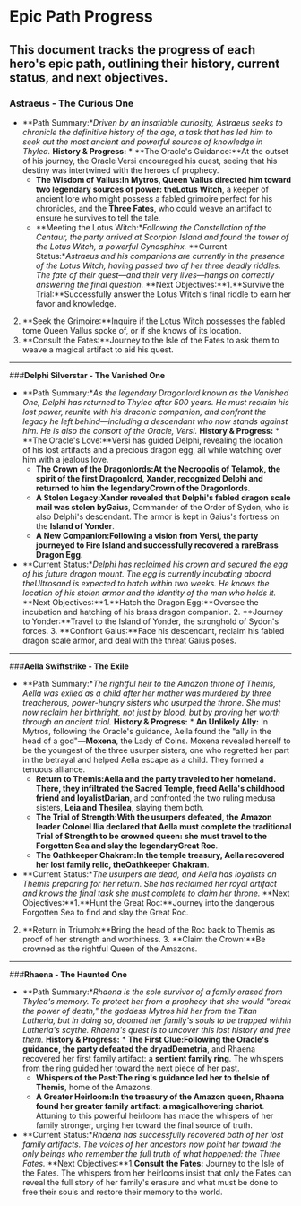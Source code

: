 # Epic Path Progress

This document tracks the progress of each hero's epic path, outlining their history, current status,
and next objectives.
---

### **Astraeus - The Curious One**

* **Path Summary:**Driven by an insatiable curiosity, Astraeus seeks to chronicle the definitive history of the age, a task that has led him to seek out the most ancient and powerful sources of knowledge in Thylea.* **History & Progress:** * **The Oracle's Guidance:**At the outset of his journey, the Oracle Versi encouraged his quest, seeing that his destiny was intertwined with the heroes of prophecy.
   * **The Wisdom of Vallus:**In Mytros, Queen Vallus directed him toward two legendary sources of power: the**Lotus Witch**, a keeper of ancient lore who might possess a fabled grimoire perfect for his chronicles, and the **Three Fates**, who could weave an artifact to ensure he survives to tell the tale.
    * **Meeting the Lotus Witch:**Following the Constellation of the Centaur, the party arrived at Scorpion Island and found the tower of the Lotus Witch, a powerful Gynosphinx.* **Current Status:**Astraeus and his companions are currently in the presence of the Lotus Witch, having passed two of her three deadly riddles. The fate of their quest—and their very lives—hangs on correctly answering the final question.* **Next Objectives:**1.**Survive the Trial:**Successfully answer the Lotus Witch's final riddle to earn her favor and knowledge.
2. **Seek the Grimoire:**Inquire if the Lotus Witch possesses the fabled tome Queen Vallus spoke of,
or if she knows of its location.
3. **Consult the Fates:**Journey to the Isle of the Fates to ask them to weave a magical artifact to
aid his quest.
---

###**Delphi Silverstar - The Vanished One**

* **Path Summary:**As the legendary Dragonlord known as the Vanished One, Delphi has returned to Thylea after 500 years. He must reclaim his lost power, reunite with his draconic companion, and confront the legacy he left behind—including a descendant who now stands against him. He is also the consort of the Oracle, Versi.* **History & Progress:** * **The Oracle's Love:**Versi has guided Delphi, revealing the location of his lost artifacts and a precious dragon egg, all while watching over him with a jealous love.
   * **The Crown of the Dragonlords:**At the Necropolis of Telamok, the spirit of the first Dragonlord, Xander, recognized Delphi and returned to him the legendary**Crown of the Dragonlords**.
    * **A Stolen Legacy:**Xander revealed that Delphi's fabled dragon scale mail was stolen by**Gaius**, Commander of the Order of Sydon, who is also Delphi's descendant. The armor is kept in Gaius's fortress on the **Island of Yonder**.
    * **A New Companion:**Following a vision from Versi, the party journeyed to Fire Island and successfully recovered a rare**Brass Dragon Egg**.
* **Current Status:**Delphi has reclaimed his crown and secured the egg of his future dragon mount. The egg is currently incubating aboard the*Ultros*and is expected to hatch within two weeks. He knows the location of his stolen armor and the identity of the man who holds it.* **Next Objectives:**1.**Hatch the Dragon Egg:**Oversee the incubation and hatching of his brass dragon companion.
    2. **Journey to Yonder:**Travel to the Island of Yonder, the stronghold of Sydon's forces.
    3. **Confront Gaius:**Face his descendant, reclaim his fabled dragon scale armor,
and deal with the threat Gaius poses.
---

###**Aella Swiftstrike - The Exile**

* **Path Summary:**The rightful heir to the Amazon throne of Themis, Aella was exiled as a child after her mother was murdered by three treacherous, power-hungry sisters who usurped the throne. She must now reclaim her birthright, not just by blood, but by proving her worth through an ancient trial.* **History & Progress:** * **An Unlikely Ally:** In Mytros, following the Oracle's guidance, Aella found the "ally in the head of a god"—**Moxena**, the Lady of Coins. Moxena revealed herself to be the youngest of the three usurper sisters, one who regretted her part in the betrayal and helped Aella escape as a child. They formed a tenuous alliance.
    * **Return to Themis:**Aella and the party traveled to her homeland. There, they infiltrated the Sacred Temple, freed Aella's childhood friend and loyalist**Darian**, and confronted the two ruling medusa sisters, **Leia and Thesilea**, slaying them both.
    * **The Trial of Strength:**With the usurpers defeated, the Amazon leader Colonel Ilia declared that Aella must complete the traditional Trial of Strength to be crowned queen: she must travel to the Forgotten Sea and slay the legendary**Great Roc**.
    * **The Oathkeeper Chakram:**In the temple treasury, Aella recovered her lost family relic, the**Oathkeeper Chakram**.
* **Current Status:**The usurpers are dead, and Aella has loyalists on Themis preparing for her return. She has reclaimed her royal artifact and knows the final task she must complete to claim her throne.* **Next Objectives:**1.**Hunt the Great Roc:**Journey into the dangerous Forgotten Sea to find and slay the Great Roc.
2. **Return in Triumph:**Bring the head of the Roc back to Themis as proof of her strength and
worthiness.
    3. **Claim the Crown:**Be crowned as the rightful Queen of the Amazons.
---

###**Rhaena - The Haunted One**

* **Path Summary:**Rhaena is the sole survivor of a family erased from Thylea's memory. To protect her from a prophecy that she would "break the power of death," the goddess Mytros hid her from the Titan Lutheria, but in doing so, doomed her family's souls to be trapped within Lutheria's scythe. Rhaena's quest is to uncover this lost history and free them.* **History & Progress:** * **The First Clue:**Following the Oracle's guidance, the party defeated the dryad**Demetria**, and Rhaena recovered her first family artifact: a **sentient family ring**. The whispers from the ring guided her toward the next piece of her past.
    * **Whispers of the Past:**The ring's guidance led her to the**Isle of Themis**, home of the Amazons.
    * **A Greater Heirloom:**In the treasury of the Amazon queen, Rhaena found her greater family artifact: a magical**hovering chariot**. Attuning to this powerful heirloom has made the whispers of her family stronger, urging her toward the final source of truth.
* **Current Status:**Rhaena has successfully recovered both of her lost family artifacts. The voices of her ancestors now point her toward the only beings who remember the full truth of what happened: the Three Fates.* **Next Objectives:**1.**Consult the Fates:** Journey to the Isle of the Fates. The whispers from her heirlooms insist that only the Fates can reveal the full story of her family's erasure and what must be done to free their souls and restore their memory to the world.

